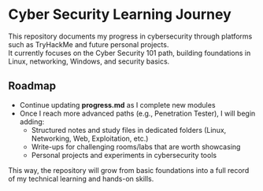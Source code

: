 # Cyber Security Learning Journey

This repository documents my progress in cybersecurity through platforms such as TryHackMe and future personal projects.  
It currently focuses on the Cyber Security 101 path, building foundations in Linux, networking, Windows, and security basics.  

## Roadmap
- Continue updating **progress.md** as I complete new modules  
- Once I reach more advanced paths (e.g., Penetration Tester), I will begin adding:
  - Structured notes and study files in dedicated folders (Linux, Networking, Web, Exploitation, etc.)  
  - Write-ups for challenging rooms/labs that are worth showcasing  
  - Personal projects and experiments in cybersecurity tools  

This way, the repository will grow from basic foundations into a full record of my technical learning and hands-on skills.

